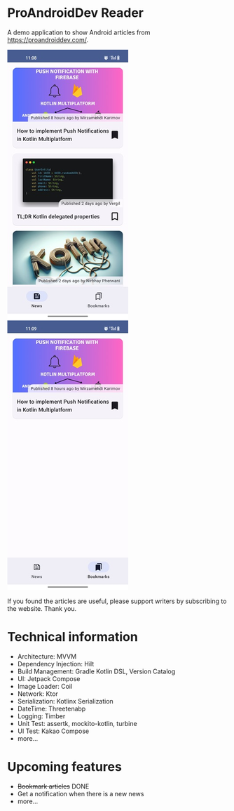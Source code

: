 # ProAndroidDev Reader
A demo application to show Android articles from https://proandroiddev.com/.

![screenshot](docs/screenshot.jpg) ![screenshot](docs/screenshot1.jpg)

If you found the articles are useful, please support writers by subscribing to the website. Thank you.

# Technical information
- Architecture: MVVM
- Dependency Injection: Hilt
- Build Management: Gradle Kotlin DSL, Version Catalog
- UI: Jetpack Compose
- Image Loader: Coil
- Network: Ktor
- Serialization: Kotlinx Serialization
- DateTime: Threetenabp
- Logging: Timber
- Unit Test: assertk, mockito-kotlin, turbine
- UI Test: Kakao Compose
- more...

# Upcoming features
- ~~Bookmark articles~~ DONE
- Get a notification when there is a new news
- more...
